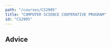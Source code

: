 ```yaml
---
path: "/courses/CS2905"
title: "COMPUTER SCIENCE COOPERATIVE PROGRAM"
id: "CS2905"
---
```


## Advice

